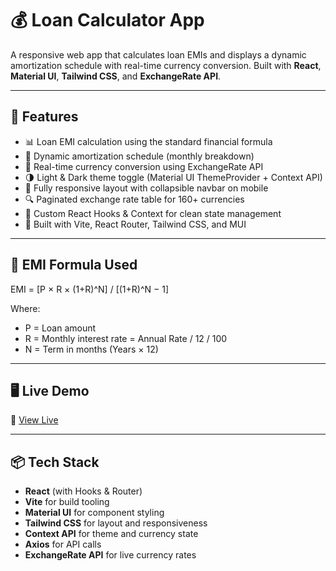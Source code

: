 # 💰 Loan Calculator App

A responsive web app that calculates loan EMIs and displays a dynamic amortization schedule with real-time currency conversion. Built with **React**, **Material UI**, **Tailwind CSS**, and **ExchangeRate API**.

---

## 🚀 Features

- 📊 Loan EMI calculation using the standard financial formula
- 📅 Dynamic amortization schedule (monthly breakdown)
- 💱 Real-time currency conversion using ExchangeRate API
- 🌗 Light & Dark theme toggle (Material UI ThemeProvider + Context API)
- 📱 Fully responsive layout with collapsible navbar on mobile
- 🔍 Paginated exchange rate table for 160+ currencies
- 🧩 Custom React Hooks & Context for clean state management
- 🧱 Built with Vite, React Router, Tailwind CSS, and MUI

---

## 🧮 EMI Formula Used

EMI = [P × R × (1+R)^N] / [(1+R)^N − 1]

Where:

- P = Loan amount
- R = Monthly interest rate = Annual Rate / 12 / 100
- N = Term in months (Years × 12)

---

## 🖥️ Live Demo

🔗 [View Live](https://loan-calculator-wheat.vercel.app/)

---

## 📦 Tech Stack

- **React** (with Hooks & Router)
- **Vite** for build tooling
- **Material UI** for component styling
- **Tailwind CSS** for layout and responsiveness
- **Context API** for theme and currency state
- **Axios** for API calls
- **ExchangeRate API** for live currency rates
